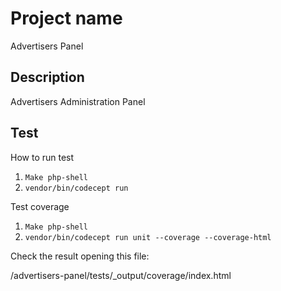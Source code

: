 # Project name

Advertisers Panel

## Description

Advertisers Administration Panel

## Test

How to run test

1. `Make php-shell`
2. `vendor/bin/codecept run`

Test coverage

1. `Make php-shell`
2. `vendor/bin/codecept run unit --coverage --coverage-html`

Check the result opening this file:

/advertisers-panel/tests/_output/coverage/index.html